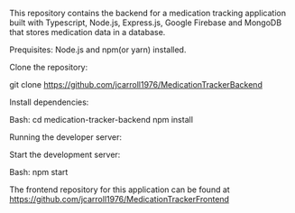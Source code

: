 This repository contains the backend for a medication tracking application built with Typescript, Node.js, Express.js, Google Firebase and MongoDB that stores medication data in a database.

Prequisites: Node.js and npm(or yarn) installed.

Clone the repository:

git clone https://github.com/jcarroll1976/MedicationTrackerBackend

Install dependencies:

Bash: cd medication-tracker-backend npm install

Running the developer server:

Start the development server:

Bash: npm start

The frontend repository for this application can be found at https://github.com/jcarroll1976/MedicationTrackerFrontend

